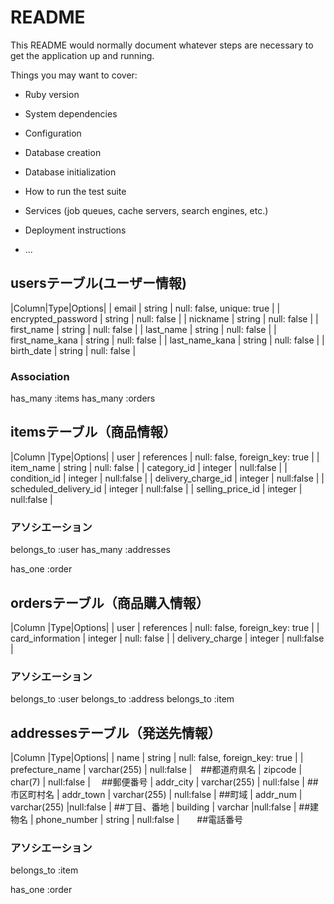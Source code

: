 # README

This README would normally document whatever steps are necessary to get the
application up and running.

Things you may want to cover:

* Ruby version

* System dependencies

* Configuration

* Database creation

* Database initialization

* How to run the test suite

* Services (job queues, cache servers, search engines, etc.)

* Deployment instructions

* ...

## usersテーブル(ユーザー情報)

|Column|Type|Options|
| email               | string              | null: false, unique: true |
| encrypted_password | string              | null: false               |
| nickname           | string         | null: false      |
| first_name           | string            | null: false               |
| last_name           | string            | null: false               |
| first_name_kana           | string            | null: false               |
| last_name_kana           | string            | null: false               |
| birth_date  | string              | null: false               |


### Association

has_many :items
has_many :orders



## itemsテーブル（商品情報）

|Column         |Type|Options|
| user          | references | null: false, foreign_key: true |
| item_name          | string         | null: false               |
| category_id       | integer    | null:false             |
| condition_id     | integer    | null:false             |
| delivery_charge_id    | integer       | null:false   |
| scheduled_delivery_id      | integer       | null:false   |
| selling_price_id     |  integer       | null:false   |

### アソシエーション

belongs_to :user
has_many :addresses

has_one :order


## ordersテーブル（商品購入情報）

|Column         |Type|Options|
| user          | references | null: false, foreign_key: true |
| card_information    |   integer                | null: false  |
| delivery_charge    | integer       | null:false   |



###  アソシエーション


belongs_to :user
belongs_to :address
belongs_to :item


## addressesテーブル（発送先情報）

|Column         |Type|Options|
| name           | string              | null: false, foreign_key: true    |
|  prefecture_name    | varchar(255)  | null:false   |　##都道府県名
| zipcode  |  char(7)  | null:false  | 　##郵便番号
| addr_city | varchar(255) | null:false | ##市区町村名
|  addr_town | varchar(255) | null:false | ##町域
| addr_num  | varchar(255)	|null:false | ##丁目、番地
|  building |   varchar     |null:false | ##建物名
| phone_number  | string | null:false  |　　##電話番号


###  アソシエーション



belongs_to :item

has_one :order
